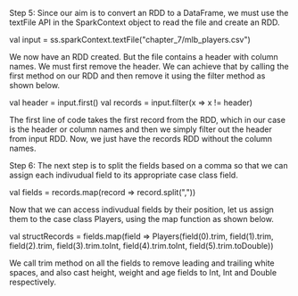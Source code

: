 

Step 5: Since our aim is to convert an RDD to a DataFrame, we must use the textFile API in the SparkContext object to read the file and create an RDD.

val input = ss.sparkContext.textFile("chapter_7/mlb_players.csv")

We now have an RDD created. But the file contains a header with column names. We must first remove the header. We can achieve that by calling the first method on our RDD and then remove it using the filter method as shown below.

val header = input.first()
val records = input.filter(x => x != header)

The first line of code takes the first record from the RDD, which in our case is the header or column names and then we simply filter out the header from input RDD. Now, we just have the records RDD without the column names.




 

Step 6: The next step is to split the fields based on a comma so that we can assign each indivudual field to its appropriate case class field.

val fields = records.map(record => record.split(","))

Now that we can access indivudual fields by their position, let us assign them to the case class Players, using the map function as shown below.

val structRecords = fields.map(field => Players(field(0).trim, field(1).trim, field(2).trim, field(3).trim.toInt, field(4).trim.toInt, field(5).trim.toDouble))

We call trim method on all the fields to remove leading and trailing white spaces, and also cast height, weight and age fields to Int, Int and Double respectively.





